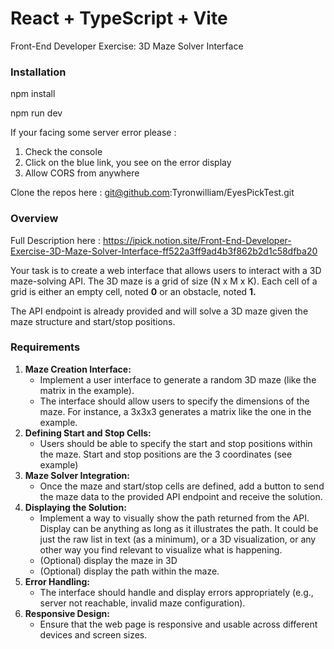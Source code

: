 # React + TypeScript + Vite

Front-End Developer Exercise: 3D Maze Solver Interface

### Installation

npm install

npm run dev

If your facing some server error please :

1. Check the console
2. Click on the blue link, you see on the error display
3. Allow CORS from anywhere

Clone the repos here : git@github.com:Tyronwilliam/EyesPickTest.git

### **Overview**

Full Description here : https://ipick.notion.site/Front-End-Developer-Exercise-3D-Maze-Solver-Interface-ff522a3ff9ad4b3f862b2d1c58dfba20

Your task is to create a web interface that allows users to interact with a 3D maze-solving API. The 3D maze is a grid of size (N x M x K). Each cell of a grid is either an empty cell, noted **0** or an obstacle, noted **1.**

The API endpoint is already provided and will solve a 3D maze given the maze structure and start/stop positions.

### **Requirements**

1. **Maze Creation Interface:**
   - Implement a user interface to generate a random 3D maze (like the matrix in the example).
   - The interface should allow users to specify the dimensions of the maze. For instance, a 3x3x3 generates a matrix like the one in the example.
2. **Defining Start and Stop Cells:**
   - Users should be able to specify the start and stop positions within the maze. Start and stop positions are the 3 coordinates (see example)
3. **Maze Solver Integration:**
   - Once the maze and start/stop cells are defined, add a button to send the maze data to the provided API endpoint and receive the solution.
4. **Displaying the Solution:**
   - Implement a way to visually show the path returned from the API. Display can be anything as long as it illustrates the path. It could be just the raw list in text (as a minimum), or a 3D visualization, or any other way you find relevant to visualize what is happening.
   - (Optional) display the maze in 3D
   - (Optional) display the path within the maze.
5. **Error Handling:**
   - The interface should handle and display errors appropriately (e.g., server not reachable, invalid maze configuration).
6. **Responsive Design:**
   - Ensure that the web page is responsive and usable across different devices and screen sizes.
